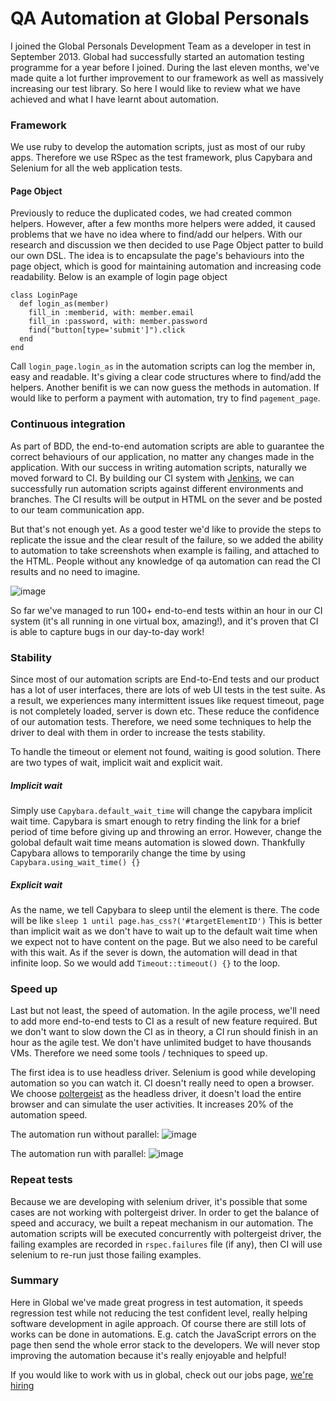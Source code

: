 QA Automation at Global Personals
=================================
I joined the Global Personals Development Team as a developer in test in September 2013. Global had successfully started an automation testing programme for a year before I joined. During the last eleven months, we've made quite a lot further improvement to our framework as well as massively increasing our test library. So here I would like to review what we have achieved and what I have learnt about automation.

### Framework
We use ruby to develop the automation scripts, just as most of our ruby apps. Therefore we use RSpec as the test framework, plus Capybara and Selenium for all the web application tests.

#### Page Object
Previously to reduce the duplicated codes, we had created common helpers. However, after a few months more helpers were added, it caused problems that we have no idea where to find/add our helpers. With our research and discussion we then decided to use Page Object patter to build our own DSL. The idea is to encapsulate the page's behaviours into the page object, which is good for maintaining automation and increasing code readability. Below is an example of login page object

```
class LoginPage
  def login_as(member)
    fill_in :memberid, with: member.email
    fill_in :password, with: member.password
    find("button[type='submit']").click
  end
end
```

Call `login_page.login_as` in the automation scripts can log the member in, easy and readable. It's giving a clear code structures where to find/add the helpers. Another benifit is we can now guess the methods in automation. If would like to perform a payment with automation, try to find `pagement_page`.

### Continuous integration
As part of BDD, the end-to-end automation scripts are able to guarantee the correct behaviours of our application, no matter any changes made in the application. With our success in writing automation scripts, naturally we moved forward to CI. By building our CI system with [Jenkins](http://jenkins-ci.org/), we can successfully run automation scripts against different environments and branches. The CI results will be output in HTML on the sever and be posted to our team communication app.

But that's not enough yet. As a good tester we'd like to provide the steps to replicate the issue and the clear result of the failure, so we added the ability to automation to take screenshots when example is failing, and attached to the HTML. People without any knowledge of qa automation can read the CI results and no need to imagine.

![image](http://i749.photobucket.com/albums/xx136/fdf515/screenshot_zpscc2cf6d8.png)

So far we've managed to run 100+ end-to-end tests within an hour in our CI system (it's all running in one virtual box, amazing!), and it's proven that CI is able to capture bugs in our day-to-day work!

### Stability
Since most of our automation scripts are End-to-End tests and our product has a lot of user interfaces, there are lots of web UI tests in the test suite. As a result, we experiences many intermittent issues like request timeout, page is not completely loaded, server is down etc. These reduce the confidence of our automation tests. Therefore, we need some techniques to help the driver to deal with them in order to increase the tests stability.

To handle the timeout or element not found, waiting is good solution. There are two types of wait, implicit wait and explicit wait.

##### Implicit wait
Simply use `Capybara.default_wait_time` will change the capybara implicit wait time. Capybara is smart enough to retry finding the link for a brief period of time before giving up and throwing an error. However, change the golobal default wait time means automation is slowed down. Thankfully Capybara allows to temporarily change the time by using `Capybara.using_wait_time() {}`

##### Explicit wait
As the name, we tell Capybara to sleep until the element is there. The code will be like `sleep 1 until page.has_css?('#targetElementID')` This is better than implicit wait as we don't have to wait up to the default wait time when we expect not to have content on the page. But we also need to be careful with this wait. As if the sever is down, the automation will dead in that infinite loop. So we would add `Timeout::timeout() {}` to the loop.

### Speed up
Last but not least, the speed of automation. In the agile process, we'll need to add more end-to-end tests to CI as a result of new feature required. But we don't want to slow down the CI as in theory, a CI run should finish in an hour as the agile test. We don't have unlimited budget to have thousands VMs. Therefore we need some tools / techniques to speed up.

The first idea is to use headless driver. Selenium is good while developing automation so you can watch it. CI doesn't really need to open a browser. We choose [poltergeist](https://github.com/teampoltergeist/poltergeist) as the headless driver, it doesn't load the entire browser and can simulate the user activities. It increases 20% of the automation speed.

The automation run without parallel:
![image](http://i749.photobucket.com/albums/xx136/fdf515/automation-without-parallel_zps7c70b92d.png)

The automation run with parallel:
![image](http://i749.photobucket.com/albums/xx136/fdf515/automation-parallel_zpsc47c5ce3.png)


### Repeat tests
Because we are developing with selenium driver, it's possible that some cases are not working with poltergeist driver. In order to get the balance of speed and accuracy, we built a repeat mechanism in our automation. The automation scripts will be executed concurrently with poltergeist driver, the failing examples are recorded in `rspec.failures` file (if any), then CI will use selenium to re-run just those failing examples.

### Summary
Here in Global we've made great progress in test automation, it speeds regression test while not reducing the test confident level, really helping software development in agile approach. Of course there are still lots of works can be done in automations. E.g. catch the JavaScript errors on the page then send the whole error stack to the developers. We will never stop improving the automation because it's really enjoyable and helpful! 

If you would like to work with us in global, check out our jobs page, [we're hiring](http://globaldev.co.uk/jobs/)
